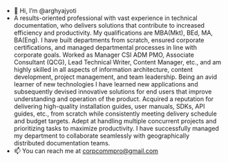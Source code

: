 - 👋 Hi, I’m @arghyajyoti
- A results-oriented professional with vast experience in technical documentation, who delivers solutions that contribute to increased efficiency and productivity. My qualifications are MBA(Mkt), BEd, MA, BA(Eng). 
I have built departments from scratch, ensured corporate certifications, and managed departmental processes in line with corporate goals. Worked as Manager CSI ADM PMO, Associate Consultant (QCG), Lead Technical Writer, Content Manager, etc., and am highly skilled in all aspects of information architecture, content development, project management, and team leadership. 
Being an avid learner of new technologies I have learned new applications and subsequently devised innovative solutions for end users that improve understanding and operation of the product. Acquired a reputation for delivering high-quality installation guides, user manuals, SDKs, API guides, etc., from scratch while consistently meeting delivery schedule and budget targets. Adept at handling multiple concurrent projects and prioritizing tasks to maximize productivity. 
I have successfully managed my department to collaborate seamlessly with geographically distributed documentation teams. 
- 📫 You can reach me at corpcommpro@gmail.com 

<!---
arghyajyoti/arghyajyoti is a ✨ special ✨ repository because its `README.md` (this file) appears on your GitHub profile.
You can click the Preview link to take a look at your changes.
--->
